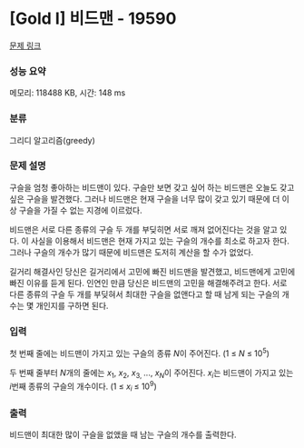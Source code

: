 # [Gold I] 비드맨 - 19590 

[문제 링크](https://www.acmicpc.net/problem/19590) 

### 성능 요약

메모리: 118488 KB, 시간: 148 ms

### 분류

그리디 알고리즘(greedy)

### 문제 설명

<p>구슬을 엄청 좋아하는 비드맨이 있다. 구슬만 보면 갖고 싶어 하는 비드맨은 오늘도 갖고 싶은 구슬을 발견했다. 그러나 비드맨은 현재 구슬을 너무 많이 갖고 있기 때문에 더 이상 구슬을 가질 수 없는 지경에 이르렀다.</p>

<p>비드맨은 서로 다른 종류의 구슬 두 개를 부딪히면 서로 깨져 없어진다는 것을 알고 있다. 이 사실을 이용해서 비드맨은 현재 가지고 있는 구슬의 개수를 최소로 하고자 한다. 그러나 구슬의 개수가 많기 때문에 비드맨은 도저히 계산을 할 수가 없었다.</p>

<p>길거리 해결사인 당신은 길거리에서 고민에 빠진 비드맨을 발견했고, 비드맨에게 고민에 빠진 이유를 듣게 된다. 인연인 만큼 당신은 비드맨의 고민을 해결해주려고 한다. 서로 다른 종류의 구슬 두 개를 부딪혀서 최대한 구슬을 없앤다고 할 때 남게 되는 구슬의 개수는 몇 개인지를 구하면 된다.</p>

### 입력 

 <p>첫 번째 줄에는 비드맨이 가지고 있는 구슬의 종류 <em>N</em>이 주어진다. (1 ≤ <em>N</em> ≤ 10<sup>5</sup>)</p>

<p>두 번째 줄부터 <em>N</em>개의 줄에는 <em>x</em><sub>1</sub>, <em>x</em><sub>2</sub>​, <em>x</em><sub>3, </sub>..., <em>x<sub>N</sub></em>이 주어진다. <em>x<sub>i</sub></em>는 비드맨이 가지고 있는 <em>i</em>번째 종류의 구슬의 개수이다. (1 ≤ <em>x</em><sub><em>i</em> </sub>≤ 10<sup>9</sup>)</p>

### 출력 

 <p>비드맨이 최대한 많이 구슬을 없앴을 때 남는 구슬의 개수를 출력한다.</p>

